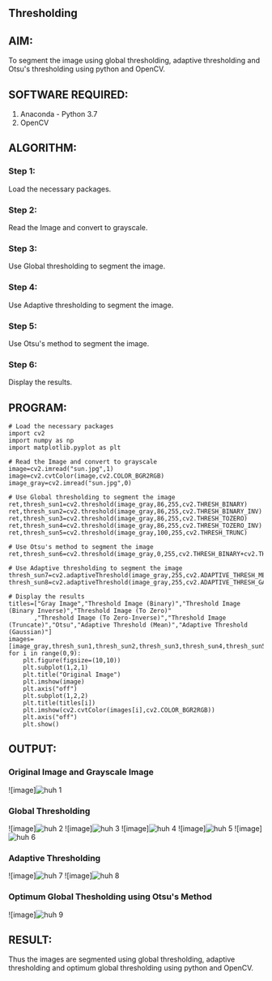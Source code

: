 ## Thresholding
## AIM:
To segment the image using global thresholding, adaptive thresholding and Otsu's thresholding using python and OpenCV.

## SOFTWARE REQUIRED:
1. Anaconda - Python 3.7
2. OpenCV

## ALGORITHM:

### Step 1:
Load the necessary packages.

### Step 2:
Read the Image and convert to grayscale.

### Step 3:
Use Global thresholding to segment the image.

### Step 4:
Use Adaptive thresholding to segment the image.

### Step 5:
Use Otsu's method to segment the image.

### Step 6:
Display the results.

## PROGRAM:
```
# Load the necessary packages
import cv2
import numpy as np
import matplotlib.pyplot as plt

# Read the Image and convert to grayscale
image=cv2.imread("sun.jpg",1)
image=cv2.cvtColor(image,cv2.COLOR_BGR2RGB)
image_gray=cv2.imread("sun.jpg",0)

# Use Global thresholding to segment the image
ret,thresh_sun1=cv2.threshold(image_gray,86,255,cv2.THRESH_BINARY)
ret,thresh_sun2=cv2.threshold(image_gray,86,255,cv2.THRESH_BINARY_INV)
ret,thresh_sun3=cv2.threshold(image_gray,86,255,cv2.THRESH_TOZERO)
ret,thresh_sun4=cv2.threshold(image_gray,86,255,cv2.THRESH_TOZERO_INV)
ret,thresh_sun5=cv2.threshold(image_gray,100,255,cv2.THRESH_TRUNC)

# Use Otsu's method to segment the image 
ret,thresh_sun6=cv2.threshold(image_gray,0,255,cv2.THRESH_BINARY+cv2.THRESH_OTSU)

# Use Adaptive thresholding to segment the image
thresh_sun7=cv2.adaptiveThreshold(image_gray,255,cv2.ADAPTIVE_THRESH_MEAN_C,cv2.THRESH_BINARY,11,2)
thresh_sun8=cv2.adaptiveThreshold(image_gray,255,cv2.ADAPTIVE_THRESH_GAUSSIAN_C,cv2.THRESH_BINARY,11,2)

# Display the results
titles=["Gray Image","Threshold Image (Binary)","Threshold Image (Binary Inverse)","Threshold Image (To Zero)"
       ,"Threshold Image (To Zero-Inverse)","Threshold Image (Truncate)","Otsu","Adaptive Threshold (Mean)","Adaptive Threshold (Gaussian)"]
images=[image_gray,thresh_sun1,thresh_sun2,thresh_sun3,thresh_sun4,thresh_sun5,thresh_sun6,thresh_sun7,thresh_sun8]
for i in range(0,9):
    plt.figure(figsize=(10,10))
    plt.subplot(1,2,1)
    plt.title("Original Image")
    plt.imshow(image)
    plt.axis("off")
    plt.subplot(1,2,2)
    plt.title(titles[i])
    plt.imshow(cv2.cvtColor(images[i],cv2.COLOR_BGR2RGB))
    plt.axis("off")
    plt.show()
```
## OUTPUT:

### Original Image and Grayscale Image
![image]![huh 1](https://user-images.githubusercontent.com/75241177/171125878-21972f45-79ba-42d7-9f6e-3c8728654b77.jpg)


### Global Thresholding
![image]![huh 2](https://user-images.githubusercontent.com/75241177/171125911-3a06f0ce-79bb-4d3e-9b01-2be59bb87ce7.jpg)
![image]![huh 3](https://user-images.githubusercontent.com/75241177/171126007-e06b4511-c010-46b4-a6c1-d9bd4d862f55.jpg)
![image]![huh 4](https://user-images.githubusercontent.com/75241177/171126114-23e47d5b-cf48-4c39-bb6f-02d96da18cff.jpg)
![image]![huh 5](https://user-images.githubusercontent.com/75241177/171126300-098be4be-6883-4c4f-94f5-4deec428a49d.jpg)
![image]![huh 6](https://user-images.githubusercontent.com/75241177/171126323-176543e0-0229-472e-9c1f-ebbb608783ec.jpg)

### Adaptive Thresholding
![image]![huh 7](https://user-images.githubusercontent.com/75241177/171126453-afad2b77-a00e-4ae9-ab04-4090fa2f4b81.jpg)
![image]![huh 8](https://user-images.githubusercontent.com/75241177/171126525-b6c9642f-4c6c-478c-b2e9-442e362e0e58.jpg)


### Optimum Global Thesholding using Otsu's Method
![image]![huh 9](https://user-images.githubusercontent.com/75241177/171126590-a31cb001-6ef5-439c-9988-b7ffdf282090.jpg)


## RESULT:
Thus the images are segmented using global thresholding, adaptive thresholding and optimum global thresholding using python and OpenCV.

